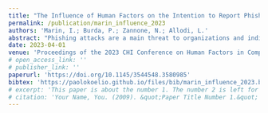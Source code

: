 ```yaml
---
title: "The Influence of Human Factors on the Intention to Report Phishing Emails"
permalink: /publication/marin_influence_2023
authors: 'Marin, I.; Burda, P.; Zannone, N.; Allodi, L.'
abstract: "Phishing attacks are a main threat to organizations and individuals. Current widespread defenses based on spam filters and domain blacklisting are unfortunately insufficient. Prior work identifies phishing reporting as a key, largely untapped resource to mitigate phishing threats. Yet, its practice suffers from very low reporting rates and generally too low an uptake from users. Whereas it is known that phishing reporting behavior is affected by a number of 'human factors', a comprehensive view of the different theories and their effects on (intent to) report is not yet developed. To address this gap, we evaluate theories and factors analyzed in the extant literature, build a cohesive theoretical view of their effects and constructs, and develop, model, and empirically evaluate (by means of an online questionnaire, n=284) the resulting hypothesis structure. We discuss both theoretical implications of our findings and research directions for practice at a research and organizational level."
date: 2023-04-01
venue: 'Proceedings of the 2023 CHI Conference on Human Factors in Computing Systems (CHI ’23)'
# open_access_link: ''
# publisher_link: ''
paperurl: 'https://doi.org/10.1145/3544548.3580985'
bibtex:	'https://paolokoelio.github.io/files/bib/marin_influence_2023.bib'
# excerpt: 'This paper is about the number 1. The number 2 is left for future work.'
# citation: 'Your Name, You. (2009). &quot;Paper Title Number 1.&quot; <i>Journal 1</i>. 1(1).'
---
```


